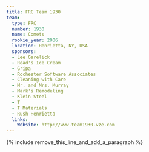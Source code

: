 ```yaml
---
title: FRC Team 1930
team:
  type: FRC
  number: 1930
  name: Comets
  rookie_year: 2006
  location: Henrietta, NY, USA
  sponsors:
  - Lee Garelick
  - Read's Ice Cream
  - Gripa
  - Rochester Software Associates
  - Cleaning with Care
  - Mr. and Mrs. Murray
  - Mark's Remodeling
  - Klein Steel
  - T
  - T Materials
  - Rush Henrietta
  links:
    Website: http://www.team1930.vze.com
---
```


{% include remove_this_line_and_add_a_paragraph %}